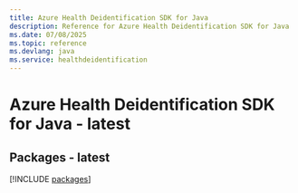 ```yaml
---
title: Azure Health Deidentification SDK for Java
description: Reference for Azure Health Deidentification SDK for Java
ms.date: 07/08/2025
ms.topic: reference
ms.devlang: java
ms.service: healthdeidentification
---
```

# Azure Health Deidentification SDK for Java - latest
## Packages - latest
[!INCLUDE [packages](health-deidentification-index.md)]
